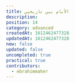 ```yaml
---
title: اﻷيام بين تاريخين
description: 
position: 14
category: advanced
createdAt: 1612462477328
updatedAt: 1612462477328
new: false
updated: false
uncompleted: true
practical: true
contributors:
  - ebrahimmaher
---
```


